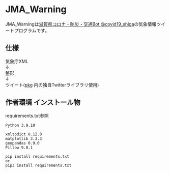 # JMA_Warning
JMA_Warningは[滋賀県コロナ・防災・交通Bot @covid19_shiga](https://twitter.com/covid19_shiga)の気象情報ツイートプログラムです。

## 仕様
気象庁XML  
↓  
整形  
↓  
ツイート([pkg](https://github.com/Shiga-Bousai/pkg) 内の独自Twitterライブラリ使用)

## 作者環境 インストール物
requirements.txt参照

```
Python 3.9.10

xmltodict 0.12.0
matplotlib 3.3.3
geopandas 0.9.0
Pillow 9.0.1
```

```
pip install requirements.txt
or
pip3 install requirements.txt
```

